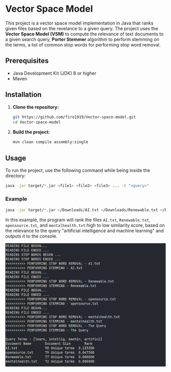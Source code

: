# Vector Space Model
This project is a vector space model implementation in Java that ranks given files based on the revelance to a given query. The project uses the **Vector Space Model (VSM)** to compute the relevance of text documents to a given search query, **Porter Stemmer** algorithm to perform stemming on the terms, a list of common stop words for performing stop word removal. 

## Prerequisites
- Java Development Kit (JDK) 8 or higher
- Maven

## Installation
1. **Clone the repository:**
   ```bash
   git https://github.com/firo1919/Vector-space-model.git
   cd Vector-space-model
   ```

2. **Build the project:**
   ```bash
   mvn clean compile assembly:single
   ```

## Usage
To run the project, use the following command while being inside the directory:
```bash
java -jar target/*.jar <file1> <file2> <file3> ... -t "<query>"
```

### Example
```bash
java -jar target/*.jar ~/Downloads/AI.txt ~/Downloads/Renewable.txt ~/Downloads/opensource.txt ~/Downloads/mentalhealth.txt -t "artificial intelligence and machine learning"
```

In this example, the program will rank the files `AI.txt`, `Renewable.txt`, `opensource.txt`, and `mentalhealth.txt` high to low similarity score,
based on the relevance to the query "artificial intelligence and machine learning" and outputs it to the console.

![Vector Space Model Diagram](preview.png)
